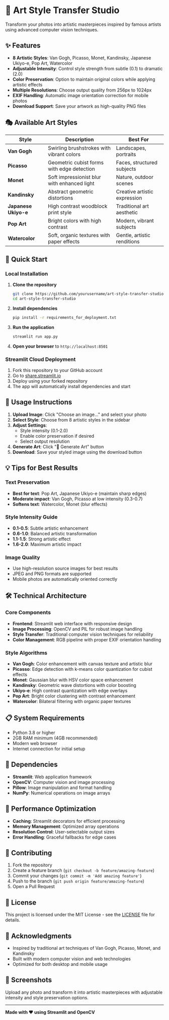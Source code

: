 # 🎨 Art Style Transfer Studio

Transform your photos into artistic masterpieces inspired by famous artists using advanced computer vision techniques.

## ✨ Features

- **8 Artistic Styles**: Van Gogh, Picasso, Monet, Kandinsky, Japanese Ukiyo-e, Pop Art, Watercolor
- **Adjustable Intensity**: Control style strength from subtle (0.1) to dramatic (2.0)
- **Color Preservation**: Option to maintain original colors while applying artistic effects
- **Multiple Resolutions**: Choose output quality from 256px to 1024px
- **EXIF Handling**: Automatic image orientation correction for mobile photos
- **Download Support**: Save your artwork as high-quality PNG files

## 🎭 Available Art Styles

| Style | Description | Best For |
|-------|-------------|----------|
| **Van Gogh** | Swirling brushstrokes with vibrant colors | Landscapes, portraits |
| **Picasso** | Geometric cubist forms with edge detection | Faces, structured subjects |
| **Monet** | Soft impressionist blur with enhanced light | Nature, outdoor scenes |
| **Kandinsky** | Abstract geometric distortions | Creative artistic expression |
| **Japanese Ukiyo-e** | High contrast woodblock print style | Traditional art aesthetic |
| **Pop Art** | Bright colors with high contrast | Modern, vibrant subjects |
| **Watercolor** | Soft, organic textures with paper effects | Gentle, artistic renditions |

## 🚀 Quick Start

### Local Installation

1. **Clone the repository**
   ```bash
   git clone https://github.com/yourusername/art-style-transfer-studio.git
   cd art-style-transfer-studio
   ```

2. **Install dependencies**
   ```bash
   pip install -r requirements_for_deployment.txt
   ```

3. **Run the application**
   ```bash
   streamlit run app.py
   ```

4. **Open your browser** to `http://localhost:8501`

### Streamlit Cloud Deployment

1. Fork this repository to your GitHub account
2. Go to [share.streamlit.io](https://share.streamlit.io)
3. Deploy using your forked repository
4. The app will automatically install dependencies and start

## 📱 Usage Instructions

1. **Upload Image**: Click "Choose an image..." and select your photo
2. **Select Style**: Choose from 8 artistic styles in the sidebar
3. **Adjust Settings**: 
   - Style intensity (0.1-2.0)
   - Enable color preservation if desired
   - Select output resolution
4. **Generate Art**: Click "🚀 Generate Art" button
5. **Download**: Save your styled image using the download button

## 💡 Tips for Best Results

### Text Preservation
- **Best for text**: Pop Art, Japanese Ukiyo-e (maintain sharp edges)
- **Moderate impact**: Van Gogh, Picasso at low intensity (0.3-0.7)
- **Softens text**: Watercolor, Monet (blur effects)

### Style Intensity Guide
- **0.1-0.5**: Subtle artistic enhancement
- **0.6-1.0**: Balanced artistic transformation
- **1.1-1.5**: Strong artistic effect
- **1.6-2.0**: Maximum artistic impact

### Image Quality
- Use high-resolution source images for best results
- JPEG and PNG formats are supported
- Mobile photos are automatically oriented correctly

## 🛠️ Technical Architecture

### Core Components
- **Frontend**: Streamlit web interface with responsive design
- **Image Processing**: OpenCV and PIL for robust image handling
- **Style Transfer**: Traditional computer vision techniques for reliability
- **Color Management**: RGB pipeline with proper EXIF orientation handling

### Style Algorithms
- **Van Gogh**: Color enhancement with canvas texture and artistic blur
- **Picasso**: Edge detection with k-means color quantization for cubist effects
- **Monet**: Gaussian blur with HSV color space enhancement
- **Kandinsky**: Geometric wave distortions with color boosting
- **Ukiyo-e**: High contrast quantization with edge overlays
- **Pop Art**: Bright color clustering with contrast enhancement
- **Watercolor**: Bilateral filtering with organic paper textures

## 📋 System Requirements

- Python 3.8 or higher
- 2GB RAM minimum (4GB recommended)
- Modern web browser
- Internet connection for initial setup

## 🔧 Dependencies

- **Streamlit**: Web application framework
- **OpenCV**: Computer vision and image processing
- **Pillow**: Image manipulation and format handling
- **NumPy**: Numerical operations on image arrays

## 🎯 Performance Optimization

- **Caching**: Streamlit decorators for efficient processing
- **Memory Management**: Optimized array operations
- **Resolution Control**: User-selectable output sizes
- **Error Handling**: Graceful fallbacks for edge cases

## 🤝 Contributing

1. Fork the repository
2. Create a feature branch (`git checkout -b feature/amazing-feature`)
3. Commit your changes (`git commit -m 'Add amazing feature'`)
4. Push to the branch (`git push origin feature/amazing-feature`)
5. Open a Pull Request

## 📄 License

This project is licensed under the MIT License - see the [LICENSE](LICENSE) file for details.

## 🙏 Acknowledgments

- Inspired by traditional art techniques of Van Gogh, Picasso, Monet, and Kandinsky
- Built with modern computer vision and web technologies
- Optimized for both desktop and mobile usage

## 📸 Screenshots

Upload any photo and transform it into artistic masterpieces with adjustable intensity and style preservation options.

---

**Made with ❤️ using Streamlit and OpenCV**